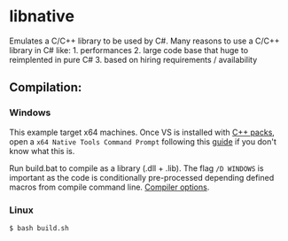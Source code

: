# libnative

Emulates a C/C++ library to be used by C#.
Many reasons to use a C/C++ library in C# like:
	1. performances
	2. large code base that huge to reimplented in pure C#
	3. based on hiring requirements / availability


## Compilation:
### Windows
This example target x64 machines. Once VS is installed with [C++ packs](https://docs.microsoft.com/en-us/cpp/build/vscpp-step-0-installation?view=msvc-170), open a `x64 Native Tools Command Prompt` following this [guide](https://docs.microsoft.com/en-us/cpp/build/building-on-the-command-line?view=msvc-170#developer_command_prompt_shortcuts) if you don't know what this is.

Run build.bat to compile as a library (.dll + .lib).
The flag `/D WINDOWS` is important as the code is conditionally pre-processed depending defined macros from compile command line.
[Compiler options](https://docs.microsoft.com/en-us/cpp/build/reference/compiler-options-listed-alphabetically?view=msvc-170).

### Linux

`$ bash build.sh`
